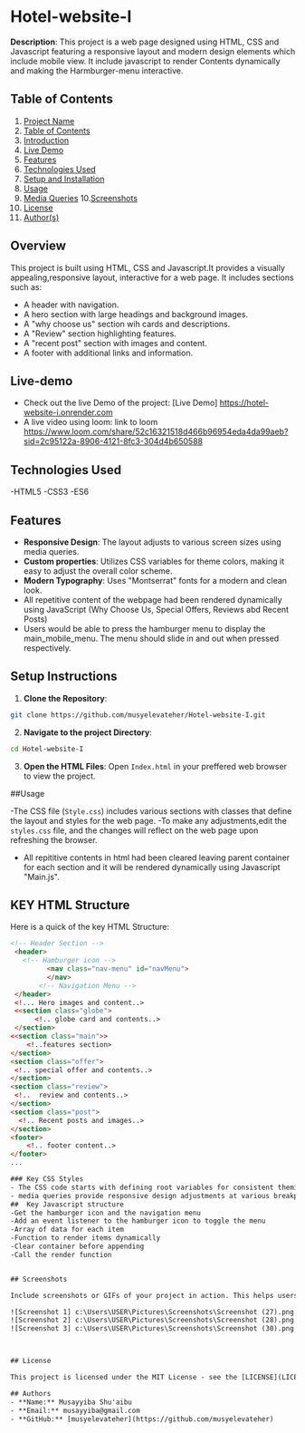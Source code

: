 # Hotel-website-I
**Description**: This project is a web page designed using HTML, CSS and Javascript featuring a responsive layout and modern design elements which include mobile view. It include javascript to render Contents dynamically and making the Harmburger-menu interactive.

## Table of Contents

1. [Project Name](#project-name)
2. [Table of Contents](#table-of-contents)
3. [Introduction](#Overview)
4. [Live Demo](#live-demo)
5. [Features](#features)
6. [Technologies Used](#technologies-used)
7. [Setup and Installation](#setup-and-installation)
8. [Usage](#usage)
9. [Media Queries](#Media-Queries)
10.[Screenshots](#screenshots)
11. [License](#license)
12. [Author(s)](#authors)

## Overview
This project is built using HTML, CSS and Javascript.It provides a visually appealing,responsive layout, interactive for a web page. It includes sections such as:
- A header with navigation.
- A hero section with large headings and background images.
- A "why choose us" section wih cards and descriptions.
- A "Review" section highlighting features.
- A "recent post" section with images and content.
- A footer with additional links and information.

## Live-demo
- Check out the live Demo of the project: [Live Demo] https://hotel-website-i.onrender.com
-  A live video using loom: link to loom https://www.loom.com/share/52c16321518d466b96954eda4da99aeb?sid=2c95122a-8906-4121-8fc3-304d4b650588

## Technologies Used

-HTML5
-CSS3
-ES6

## Features
- **Responsive Design**: The layout adjusts to various screen sizes using media queries.
- **Custom properties**: Utilizes CSS variables for theme colors, making it easy to adjust the overall color scheme.
- **Modern Typography**: Uses "Montserrat" fonts for a modern and clean look.
- All repetitive content of the webpage had been rendered dynamically using JavaScript (Why Choose Us, Special Offers, Reviews abd Recent Posts)
- Users would be able to press the hamburger menu to display the main_mobile_menu. The menu should slide in and out when pressed respectively.

## Setup Instructions

1. **Clone the Repository**:
```sh
git clone https://github.com/musyelevateher/Hotel-website-I.git
```
2. **Navigate to the project Directory**:
```sh
cd Hotel-website-I
```
3. **Open the HTML Files**:
 Open `Index.html` in your preffered web browser to view the project.

 ##Usage 

 -The CSS file (`Style.css`) includes various sections with classes that define the layout and styles for the web page.
 -To make any adjustments,edit the `styles.css` file, and the changes will reflect on the web page upon refreshing the browser.
 - All repititive contents in html had been cleared leaving parent container for each section and it will be rendered dynamically using Javascript "Main.js".

 ## KEY HTML Structure

 Here is a quick of the key HTML Structure:
 ```html
 <!-- Header Section -->
  <header> 
    <!-- Hamburger icon -->
          <nav class="nav-menu" id="navMenu">
          </nav>
        <!-- Navigation Menu -->
  </header>
  <!... Hero images and content..>
  <<section class="globe">
       <!.. globe card and contents..>
  </section>
<<section class="main">>
     <!..features section>
</section>
<section class="offer">
  <!.. special offer and contents..>
</section>
<section class="review">
  <!..  review and contents..>
</section>
<section class="post">
   <!.. Recent posts and images..>
</section>
<footer>
     <!.. footer content..>
</footer>
...

### Key CSS Styles
- The CSS code starts with defining root variables for consistent theming.
- media queries provide responsive design adjustments at various breakpoints.
##  Key Javascript structure
-Get the hamburger icon and the navigation menu
-Add an event listener to the hamburger icon to toggle the menu
-Array of data for each item
-Function to render items dynamically
-Clear container before appending
-Call the render function


## Screenshots

Include screenshots or GIFs of your project in action. This helps users understand what your project looks like and how it functions.

![Screenshot 1] c:\Users\USER\Pictures\Screenshots\Screenshot (27).png
![Screenshot 2] c:\Users\USER\Pictures\Screenshots\Screenshot (28).png
![Screenshot 3] c:\Users\USER\Pictures\Screenshots\Screenshot (30).png



## License

This project is licensed under the MIT License - see the [LICENSE](LICENSE) file for details.

## Authors
- **Name:** Musayyiba Shu'aibu
- **Email:** musayyiba@gmail.com
- **GitHub:** [musyelevateher](https://github.com/musyelevateher)

